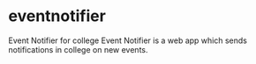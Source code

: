 eventnotifier
=============

Event Notifier for college 
Event Notifier is a web app which sends notifications in college on new events. 
